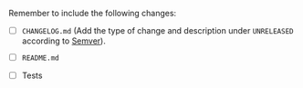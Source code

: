 <!--
Thanks for contributing to Backpack :pray:
Please include a description of the changes you are introducing.
-->

Remember to include the following changes:

- [ ] `CHANGELOG.md` (Add the type of change and description under `UNRELEASED` according to [Semver](https://semver.org)).
- [ ] `README.md`
- [ ] Tests


